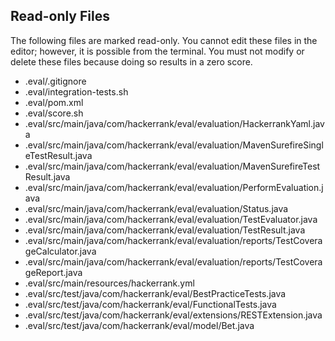 ## Read-only Files
The following files are marked read-only. You cannot edit these files
in the editor; however, it is possible from the terminal. You must not
modify or delete these files because doing so results in a zero score.

* .eval/.gitignore
* .eval/integration-tests.sh
* .eval/pom.xml
* .eval/score.sh
* .eval/src/main/java/com/hackerrank/eval/evaluation/HackerrankYaml.java
* .eval/src/main/java/com/hackerrank/eval/evaluation/MavenSurefireSingleTestResult.java
* .eval/src/main/java/com/hackerrank/eval/evaluation/MavenSurefireTestResult.java
* .eval/src/main/java/com/hackerrank/eval/evaluation/PerformEvaluation.java
* .eval/src/main/java/com/hackerrank/eval/evaluation/Status.java
* .eval/src/main/java/com/hackerrank/eval/evaluation/TestEvaluator.java
* .eval/src/main/java/com/hackerrank/eval/evaluation/TestResult.java
* .eval/src/main/java/com/hackerrank/eval/evaluation/reports/TestCoverageCalculator.java
* .eval/src/main/java/com/hackerrank/eval/evaluation/reports/TestCoverageReport.java
* .eval/src/main/resources/hackerrank.yml
* .eval/src/test/java/com/hackerrank/eval/BestPracticeTests.java
* .eval/src/test/java/com/hackerrank/eval/FunctionalTests.java
* .eval/src/test/java/com/hackerrank/eval/extensions/RESTExtension.java
* .eval/src/test/java/com/hackerrank/eval/model/Bet.java